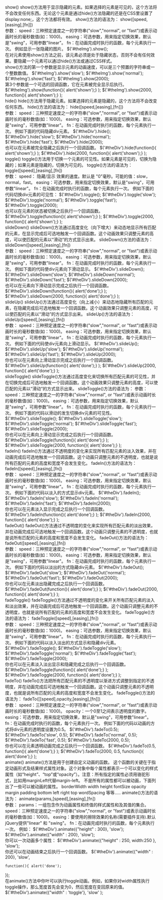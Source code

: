  show()
show()方法用于显示隐藏的元素。如果选择的元素是可见的，这个方法将不会改变任何东西。无论这个元素是通过hide()方法隐藏的还是在CSS里设置了display:none;，这个方法都将有效。
show()方法的语法为：
show([speed,[easing],[fn]])                           
参数：
speed：三种预定速度之一的字符串("slow","normal", or "fast")或表示动画时长的毫秒数值(如：1000)。
easing：可选参数，用来指定切换效果，默认是"swing"，可用参数"linear"。
fn：在动画完成时执行的函数，每个元素执行一次。
例如显示一张隐藏的图片。
$('#theImg').show();                           
在对元素使用show()方法之前，该元素必须是处于隐藏状态，否则不会有任何效果。要隐藏一个元素可以通过hide()方法或通过CSS样式。
<img id="theDiv" style="display: none" src="..." />                            
show()方法的第一个参数是显示元素的动画速度，可以是三个预置的字符串或一个整数数值。
$('#theImg').show('slow');
$('#theImg').show('normal');
$('#theImg').show('fast');
$('#theImg').show(2000);                            
第3个参数是一个可选的回调函数，它在元素被完全显示后执行。
$('#theImg').show(function(){ alert('shown');} );
$('#theImg').show(2000, function(){ alert('shown');} );                            
 hide()
hide()方法用于隐藏元素。如果选择的元素是隐藏的，这个方法将不会改变任何东西。
hide()方法的语法为：
hide([speed,[easing],[fn]])                          
参数：
speed：三种预定速度之一的字符串("slow","normal", or "fast")或表示动画时长的毫秒数值(如：1000)。
easing：可选参数，用来指定切换效果，默认是"swing"，可用参数"linear"。
fn：在动画完成时执行的函数，每个元素执行一次。
例如下面的代码隐藏div元素。
$('#theDiv').hide();
$('#theDiv').hide('slow');
$('#theDiv').hide('normal');
$('#theDiv').hide('fast');
$('#theDiv').hide(2000);                            
也可以在元素被完全隐藏之后执行一个回调函数。
$('#theDiv').hide(function(){ alert('shown');} );
$('#theDiv').hide(2000, function(){ alert('shown');} );                            
 toggle()
toggle()方法用于切换一个元素的可见性。如果元素是可见的，切换为隐藏的；如果元素是隐藏的，切换为可见的。
toggle()方法的语法为：
toggle([speed],[easing],[fn])                        
参数：
speed： 隐藏/显示 效果的速度。默认是 "0"毫秒。可能的值：slow，normal，fast。
easing：可选参数，用来指定切换效果，默认是"swing"，可用参数"linear"。
fn：在动画完成时执行的函数，每个元素执行一次。
例如下面的代码切换div元素的可见性：
$('#theDiv').toggle();
$('#theDiv').toggle('slow');
$('#theDiv').toggle('normal');
$('#theDiv').toggle('fast');
$('#theDiv').toggle(2000);                            
也可以在元素的状态被切换之后执行一个回调函数。
$('#theDiv').toggle(function(){ alert('shown');} );
$('#theDiv').toggle(2000, function(){ alert('shown');} );                           
 slideDown()
slideDown()方法通过高度变化（向下增大）来动态地显示所有匹配的元素，在显示完成后可选地触发一个回调函数。这个动画效果只调整元素的高度，可以使匹配的元素以“滑动”的方式显示出来。
slideDown()方法的语法为：
slideDown([speed],[easing],[fn])                            
参数：
speed：三种预定速度之一的字符串("slow","normal", or "fast")或表示动画时长的毫秒数值(如：1000)。
easing：可选参数，用来指定切换效果，默认是"swing"，可用参数"linear"。
fn：在动画完成时执行的函数，每个元素执行一次。
例如下面的代码使div元素向下滑动显示。
$('#theDiv').slideDown();
$('#theDiv').slideDown('slow');
$('#theDiv').slideDown('normal');
$('#theDiv').slideDown('fast');
$('#theDiv').slideDown(2000);                           
也可以在元素向下滑动显示完成之后执行一个回调函数。
$('#theDiv').slideDown(function(){ alert('done');} );
$('#theDiv').slideDown(2000, function(){ alert('done');} );                            
 slideUp()
slideUp()方法通过高度变化（向上减小）来动态地隐藏所有匹配的元素，在隐藏完成后可选地触发一个回调函数。这个动画效果只调整元素的高度，可以使匹配的元素以“滑动”的方式显示出来。
slideUp()方法的语法为：
slideUp([speed],[easing],[fn])                            
参数：
speed：三种预定速度之一的字符串("slow","normal", or "fast")或表示动画时长的毫秒数值(如：1000)。
easing：可选参数，用来指定切换效果，默认是"swing"，可用参数"linear"。
fn：在动画完成时执行的函数，每个元素执行一次。
例如下面的代码使div元素向上滑动显示。
$('#theDiv').slideUp();
$('#theDiv').slideUp('slow');
$('#theDiv').slideUp('normal');
$('#theDiv').slideUp('fast');
$('#theDiv').slideUp(2000);                           
你也可以在元素向上滑动显示完成之后执行一个回调函数。
$('#theDiv').slideUp(function(){ alert('done');} );
$('#theDiv').slideUp(2000, function(){ alert('done');} );                         
 slideToggle()
slideToggle()方法通过高度变化来切换所有匹配元素的可见性，并在切换完成后可选地触发一个回调函数。这个动画效果只调整元素的高度，可以使匹配的元素以“滑动”的方式显示出来。
slideToggle()方法的语法为：
参数：
speed：三种预定速度之一的字符串("slow","normal", or "fast")或表示动画时长的毫秒数值(如：1000)。
easing：可选参数，用来指定切换效果，默认是"swing"，可用参数"linear"。
fn：在动画完成时执行的函数，每个元素执行一次。
例如下面的代码以滑动的发生切换div元素的可见性。
$('#theDiv').slideToggle();
$('#theDiv').slideToggle('slow');
$('#theDiv').slideToggle('normal');
$('#theDiv').slideToggle('fast');
$('#theDiv').slideToggle(2000);                           
你也可以在元素向上滑动显示完成之后执行一个回调函数。
$('#theDiv').slideToggle(function(){ alert('done');} );
$('#theDiv').slideToggle(2000, function(){ alert('done');} );                       
 fadeIn()
fadeIn()方法通过不透明度的变化来实现所有匹配元素的淡入效果，并在动画完成后可选地触发一个回调函数。这个动画只调整元素的不透明度，也就是说所有匹配的元素的高度和宽度不会发生变化。
fadeIn()方法的语法为：
fadeIn([speed],[easing],[fn])                            
参数：
speed：三种预定速度之一的字符串("slow","normal", or "fast")或表示动画时长的毫秒数值(如：1000)。
easing：可选参数，用来指定切换效果，默认是"swing"，可用参数"linear"。
fn：在动画完成时执行的函数，每个元素执行一次。
例如下面的代码以淡入的方式显示div元素。
$('#theDiv').fadeIn();
$('#theDiv').fadeIn('slow');
$('#theDiv').fadeIn('normal');
$('#theDiv').fadeIn('fast');
$('#theDiv').fadeIn(2000);                            
你也可以在元素淡入显示完成之后执行一个回调函数。
$('#theDiv').fadeIn(function(){ alert('done');} );
$('#theDiv').fadeIn(2000, function(){ alert('done');} );                            
 fadeOut()
fadeOut()方法通过不透明度的变化来实现所有匹配元素的淡出效果，并在动画完成后可选地触发一个回调函数。这个动画只调整元素的不透明度，也就是说所有匹配的元素的高度和宽度不会发生变化。
fadeOut()方法的语法为：
fadeOut([speed],[easing],[fn])                           
参数：
speed：三种预定速度之一的字符串("slow","normal", or "fast")或表示动画时长的毫秒数值(如：1000)。
easing：可选参数，用来指定切换效果，默认是"swing"，可用参数"linear"。
fn：在动画完成时执行的函数，每个元素执行一次。
例如下面的代码以淡出的方式隐藏div元素。
$('#theDiv').fadeOut();
$('#theDiv').fadeOut('slow');
$('#theDiv').fadeOut('normal');
$('#theDiv').fadeOut('fast');
$('#theDiv').fadeOut(2000);                            
你也可以在元素淡出隐藏完成之后执行一个回调函数。
$('#theDiv').fadeOut(function(){ alert('done');} );
$('#theDiv').fadeOut(2000, function(){ alert('done');} );                         
 fadeToggle()
fadeToggle()方法通过不透明度的变化来开关所有匹配元素的淡入和淡出效果，并在动画完成后可选地触发一个回调函数。这个动画只调整元素的不透明度，也就是说所有匹配的元素的高度和宽度不会发生变化。
fadeToggle()方法的语法为：
fadeToggle([speed],[easing],[fn])                           
参数：
speed：三种预定速度之一的字符串("slow","normal", or "fast")或表示动画时长的毫秒数值(如：1000)。
easing：可选参数，用来指定切换效果，默认是"swing"，可用参数"linear"。
fn：在动画完成时执行的函数，每个元素执行一次。
例如下面的代码以淡入淡出的方式显示和隐藏div元素。
$('#theDiv').fadeToggle();
$('#theDiv').fadeToggle('slow');
$('#theDiv').fadeToggle('normal');
$('#theDiv').fadeToggle('fast');
$('#theDiv').fadeToggle(2000);                           
你也可以在元素淡入淡出显示和隐藏完成之后执行一个回调函数。
$('#theDiv').fadeToggle(function(){ alert('done');} );
$('#theDiv').fadeToggle(2000, function(){ alert('done');} );                       
 fadeTo()
fadeTo()方法把所有匹配元素的不透明度以渐进方式调整到指定的不透明度，并在动画完成后可选地触发一个回调函数。这个动画只调整元素的不透明度，也就是说所有匹配的元素的高度和宽度不会发生变化。
fadeToggle()方法的语法为：
fadeTo([[speed],opacity,[easing],[fn]])                          
参数：
speed：三种预定速度之一的字符串("slow","normal", or "fast")或表示动画时长的毫秒数值(如：1000)。
opacity：一个0至1之间表示透明度的数字。
easing：可选参数，用来指定切换效果，默认是"swing"，可用参数"linear"。
fn：在动画完成时执行的函数，每个元素执行一次。
例如下面的代码以动画的方式将div元素的透明度设置为0.5。
$('#theDiv').fadeTo(0.5);
$('#theDiv').fadeTo('slow', 0.5);
$('#theDiv').fadeTo('normal', 0.5);
$('#theDiv').fadeTo('fast', 0.5);
$('#theDiv').fadeTo(2000, 0.5);                            
你也可以在元素透明动画完成之后执行一个回调函数。
$('#theDiv').fadeTo(0.5, function(){ alert('done');} );
$('#theDiv').fadeTo(2000, 0.5, function(){ alert('done');} );                            
 animate()
animate()方法是用于创建自定义动画的函数。
这个函数的关键在于指定动画形式及结果样式属性对象。这个对象中每个属性都表示一个可以变化的样式属性（如“height”、“top”或“opacity”）。注意：所有指定的属性必须用骆驼形式，比如用marginLeft代替margin-left。
不是所有的属性都可以被动画，下面列出了一些可以被动画的属性。
borderWidth
width
height
fontSize
opacity
margin
padding
bottom
left
right
top
wordSpacing
等等.....
animate()方法的语法为：
animate(params,[speed],[easing],[fn])                          
参数：
params：一组包含作为动画属性和终值的样式属性和及其值的集合。
speed：三种预定速度之一的字符串("slow","normal", or "fast")或表示动画时长的毫秒数值(如：1000)。
easing：要使用的擦除效果的名称(需要插件支持).默认jQuery提供"linear" 和 "swing"。
fn：在动画完成时执行的函数，每个元素执行一次。
例如：
$('#theDiv').animate({"height" : 300}, 'slow');
$('#theDiv').animate({"width"  : 200}, 'slow');                            
你可以一次动画多个属性：
$('#theDiv').animate({"height" : 250, width:250 }, 'slow');                            
你还可以在动画结束之后执行一个回调函数。
$('#theDiv').animate({"width"  : 200}, 'slow',

    function(){ alert('done'); 
});                            
在animate()方法中你叶可以执行toggle动画。例如，如果你对width属性执行toggle操作，那么宽度首先会变为0，然后宽度在变回原来的值。
$('#theDiv').animate({"width"  : 'toggle'}, 'slow' );                            